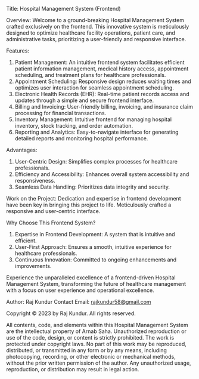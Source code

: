 Title: Hospital Management System (Frontend)

Overview:
Welcome to a ground-breaking Hospital Management System crafted exclusively on the frontend. This innovative system is meticulously designed to optimize healthcare facility operations, patient care, and administrative tasks, prioritizing a user-friendly and responsive interface.


Features:
1.	Patient Management: An intuitive frontend system facilitates efficient patient information management, medical history access, appointment scheduling, and treatment plans for healthcare professionals.
2.	Appointment Scheduling: Responsive design reduces waiting times and optimizes user interaction for seamless appointment scheduling.
3.	Electronic Health Records (EHR): Real-time patient records access and updates through a simple and secure frontend interface.
4.	Billing and Invoicing: User-friendly billing, invoicing, and insurance claim processing for financial transactions.
5.	Inventory Management: Intuitive frontend for managing hospital inventory, stock tracking, and order automation.
6.	Reporting and Analytics: Easy-to-navigate interface for generating detailed reports and monitoring hospital performance.


Advantages:
1.	User-Centric Design: Simplifies complex processes for healthcare professionals.
2.	Efficiency and Accessibility: Enhances overall system accessibility and responsiveness.
3.	Seamless Data Handling: Prioritizes data integrity and security.

Work on the Project:
Dedication and expertise in frontend development have been key in bringing this project to life. Meticulously crafted a responsive and user-centric interface.


Why Choose This Frontend System?
1.	Expertise in Frontend Development: A system that is intuitive and efficient.
2.	User-First Approach: Ensures a smooth, intuitive experience for healthcare professionals.
3.	Continuous Innovation: Committed to ongoing enhancements and improvements.
 
Experience the unparalleled excellence of a frontend-driven Hospital Management System, transforming the future of healthcare management with a focus on user experience and operational excellence.


Author: Raj Kundur
Contact Email: rajkundur58@gmail.com

Copyright © 2023 by Raj Kundur. All rights reserved.

All contents, code, and elements within this Hospital Management System are the intellectual property of Arnab Saha. Unauthorized reproduction or use of the code, design, or content is strictly prohibited. The work is protected under copyright laws. No part of this work may be reproduced, distributed, or transmitted in any form or by any means, including photocopying, recording, or other electronic or mechanical methods, without the prior written permission of the author. Any unauthorized usage, reproduction, or distribution may result in legal action.
